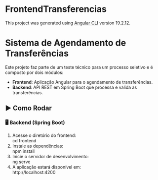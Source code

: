 # FrontendTransferencias

This project was generated using [Angular CLI](https://github.com/angular/angular-cli) version 19.2.12.

# Sistema de Agendamento de Transferências

Este projeto faz parte de um teste técnico para um processo seletivo e é composto por dois módulos:

- **Frontend**: Aplicação Angular para o agendamento de transferências.
- **Backend**: API REST em Spring Boot que processa e valida as transferências.

## ▶️ Como Rodar

### 🖥️ Backend (Spring Boot)

1. Acesse o diretório do frontend:  
  cd frontend
2. Instale as dependências:  
  npm install
3. Inicie o servidor de desenvolvimento:  
  ng serve
4. A aplicação estará disponível em:  
  http://localhost:4200

